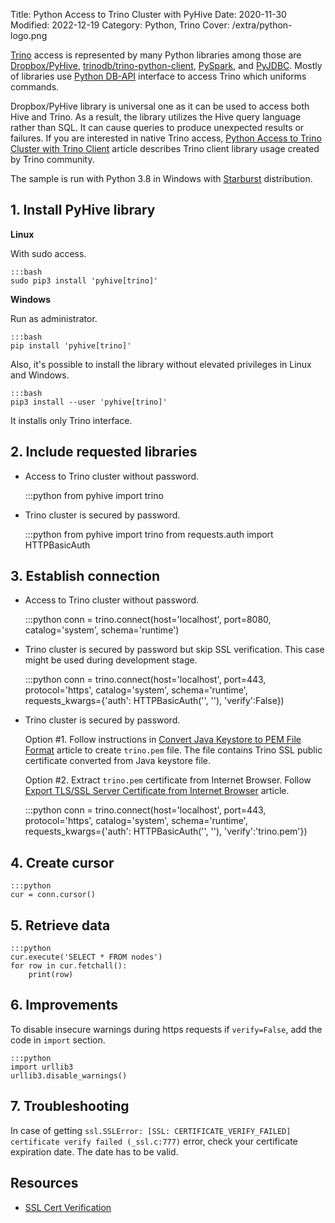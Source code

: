 Title: Python Access to Trino Cluster with PyHive
Date: 2020-11-30
Modified: 2022-12-19
Category: Python, Trino
Cover: /extra/python-logo.png

[Trino](https://trino.io/) access is represented by many Python libraries among those are [Dropbox/PyHive](https://github.com/dropbox/PyHive), [trinodb/trino-python-client](https://github.com/trinodb/trino-python-client), [PySpark](https://spark.apache.org/), and [PyJDBC](https://github.com/mkleehammer/pyodbc). Mostly of libraries use [Python DB-API](https://www.python.org/dev/peps/pep-0249/) interface to access Trino which uniforms commands.

Dropbox/PyHive library is universal one as it can be used to access both Hive and Trino. As a result, the library utilizes the Hive query language rather than SQL. It can cause queries to produce unexpected results or failures. If you are interested in native Trino access, [Python Access to Trino Cluster with Trino Client]({filename}/articles/python-access-presto-cluster-presto-client.md) article describes Trino client library usage created by Trino community.

The sample is run with Python 3.8 in Windows with [Starburst](https://www.starburst.io/) distribution.

## 1. Install PyHive library

**Linux**

With sudo access.

    :::bash
    sudo pip3 install 'pyhive[trino]'

**Windows** 

Run as administrator.

    :::bash
    pip install 'pyhive[trino]'

Also, it's possible to install the library without elevated privileges in Linux and Windows.

    :::bash
    pip3 install --user 'pyhive[trino]'

It installs only Trino interface.

## 2. Include requested libraries

   * Access to Trino cluster without password.

        :::python
        from pyhive import trino

   * Trino cluster is secured by password.

        :::python
        from pyhive import trino
        from requests.auth import HTTPBasicAuth

## 3. Establish connection

   * Access to Trino cluster without password.

        :::python
        conn = trino.connect(host='localhost',
                             port=8080,
                             catalog='system',
                             schema='runtime')

   * Trino cluster is secured by password but skip SSL verification. This case might be used during development stage.

        :::python
        conn = trino.connect(host='localhost',
                             port=443,
                             protocol='https',
                             catalog='system',
                             schema='runtime',
                             requests_kwargs={'auth': HTTPBasicAuth('<user name>', '<password>'),
                                              'verify':False})

   * Trino cluster is secured by password.
      
      Option #1. Follow instructions in [Convert Java Keystore to PEM File Format]({filename}/articles/convert-java-keystore-pem-file-format.md) article to create `trino.pem` file. The file contains Trino SSL public certificate converted from Java keystore file.

      Option #2. Extract `trino.pem` certificate from Internet Browser. Follow [Export TLS/SSL Server Certificate from Internet Browser]({filename}/articles/export-tls-ssl-server-certificate-from-internet-browser.md) article.

        :::python
        conn = trino.connect(host='localhost',
                             port=443,
                             protocol='https',
                             catalog='system',
                             schema='runtime',
                             requests_kwargs={'auth': HTTPBasicAuth('<user name>', '<password>'),
                                              'verify':'trino.pem'})


## 4. Create cursor

    :::python
    cur = conn.cursor()


## 5. Retrieve data

    :::python
    cur.execute('SELECT * FROM nodes')
    for row in cur.fetchall():
        print(row)

## 6. Improvements

To disable insecure warnings during https requests if `verify=False`, add the code in `import` section.

    :::python
    import urllib3
    urllib3.disable_warnings()

## 7. Troubleshooting

In case of getting `ssl.SSLError: [SSL: CERTIFICATE_VERIFY_FAILED] certificate verify failed (_ssl.c:777)` error, check your certificate expiration date. The date has to be valid.

## Resources
* [SSL Cert Verification](https://2.python-requests.org/en/master/user/advanced/#ssl-cert-verification)
